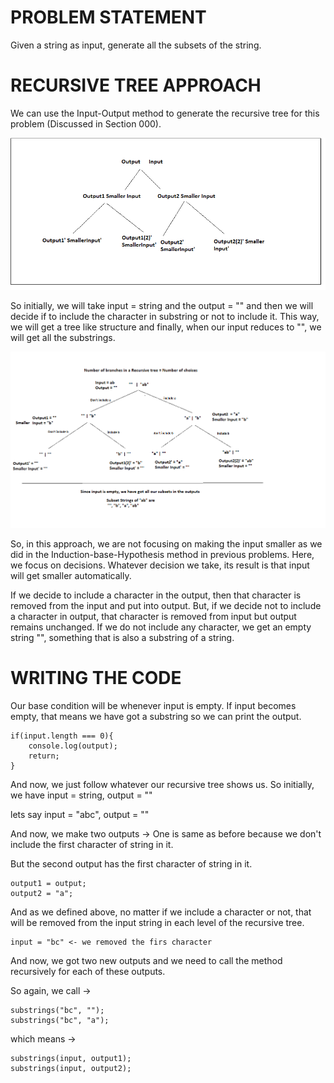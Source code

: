 # PROBLEM STATEMENT

Given a string as input, generate all the subsets of the string.

# RECURSIVE TREE APPROACH

We can use the Input-Output method to generate the recursive tree for this problem (Discussed in Section 000).

![](2022-08-13-12-44-53.png)

So initially, we will take input = string and the output = "" and then we will decide if to include the character in substring or not to include it. This way, we will get a tree like structure and finally, when our input reduces to "", we will get all the substrings.

![](2022-08-13-12-59-16.png)

So, in this approach, we are not focusing on making the input smaller as we did in the Induction-base-Hypothesis method in previous problems. Here, we focus on decisions. Whatever decision we take, its result is that input will get smaller automatically.

If we decide to include a character in the output, then that character is removed from the input and put into output. But, if we decide not to include a character in output, that character is removed from input but output remains unchanged. If we do not include any character, we get an empty string "", something that is also a substring of a string.

# WRITING THE CODE

Our base condition will be whenever input is empty. If input becomes empty, that means we have got a substring so we can print the output.

    if(input.length === 0){
        console.log(output);
        return;
    }

And now, we just follow whatever our recursive tree shows us. So initially, we have input = string, output = ""

lets say input = "abc", output = ""

And now, we make two outputs -> One is same as before because we don't include the first character of string in it.

But the second output has the first character of string in it.

    output1 = output;
    output2 = "a";

And as we defined above, no matter if we include a character or not, that will be removed from the input string in each level of the recursive tree.

    input = "bc" <- we removed the firs character

And now, we got two new outputs and we need to call the method recursively for each of these outputs.

So again, we call ->

    substrings("bc", ""); 
    substrings("bc", "a");

which means -> 

    substrings(input, output1);
    substrings(input, output2);